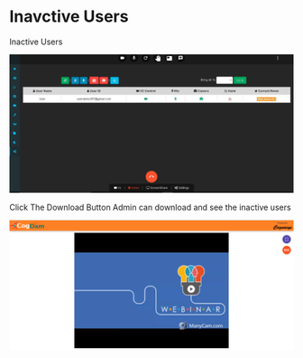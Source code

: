 # Inavctive Users

Inactive Users

![](../../.gitbook/assets/image%20%2879%29.png)

Click The Download Button Admin can download and see the inactive users

![](../../.gitbook/assets/image%20%28148%29.png)




